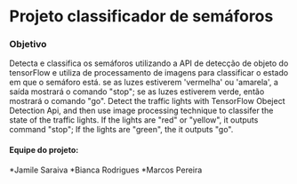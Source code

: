 # **Projeto classificador de semáforos**

### Objetivo
Detecta e classifica os semáforos  utilizando a API de detecção de objeto do tensorFlow e utiliza de processamento de imagens para classificar o estado em que o semáforo está. se as luzes estiverem 'vermelha' ou 'amarela', a saída mostrará o comando "stop"; se as luzes estiverem verde, então mostrará o comando "go".
Detect the traffic lights with TensorFlow Obeject Detection Api, and then
use image processing technique to classifer the state of the traffic lights.
If the lights are "red" or "yellow", it outputs command "stop"; If the
 lights are "green", the it outputs "go".


#### Equipe do projeto:
  *Jamile Saraiva
  *Bianca Rodrigues
  *Marcos Pereira

